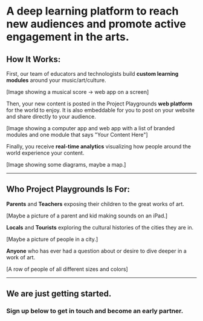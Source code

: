 # A deep learning platform to reach new audiences and promote active engagement in the arts.

## How It Works:
First, our team of educators and technologists build **custom learning modules** around your music/art/culture.

[Image showing a musical score -> web app on a screen]

Then, your new content is posted in the Project Playgrounds **web platform** for the world to enjoy. It is also embeddable for you to post on your website and share directly to your audience.

[Image showing a computer app and web app with a list of branded modules and one module that says "Your Content Here"]

Finally, you receive **real-time analytics** visualizing how people around the world experience your content.

[Image showing some diagrams, maybe a map.]

***

## Who Project Playgrounds Is For:
**Parents** and **Teachers** exposing their children to the great works of art.

[Maybe a picture of a parent and kid making sounds on an iPad.]

**Locals** and **Tourists** exploring the cultural histories of the cities they are in.

[Maybe a picture of people in a city.]

**Anyone** who has ever had a question about or desire to dive deeper in a work of art.

[A row of people of all different sizes and colors]

***


## We are just getting started.
### Sign up below to get in touch and become an early partner.
